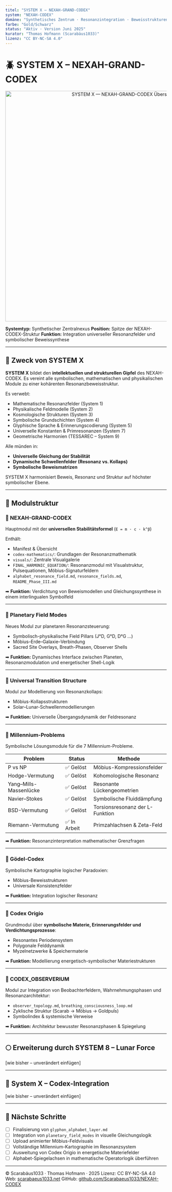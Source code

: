 ```yaml
---
titel: "SYSTEM X – NEXAH-GRAND-CODEX"
system: "NEXAH-CODEX"
domäne: "Synthetisches Zentrum · Resonanzintegration · Beweisstrukturen"
farbe: "Gold/Schwarz"
status: "Aktiv · Version Juni 2025"
kurator: "Thomas Hofmann (Scarabäus1033)"
lizenz: "CC BY-NC-SA 4.0"
---
```


# 🪲 SYSTEM X – NEXAH-GRAND-CODEX

<p align="center">
  <img src="./system_x_nexah_grand_codex_full_diagram.png" width="720" alt="SYSTEM X — NEXAH-GRAND-CODEX Übersicht">
</p>

**Systemtyp:** Synthetischer Zentralnexus
**Position:** Spitze der NEXAH-CODEX-Struktur
**Funktion:** Integration universeller Resonanzfelder und symbolischer Beweissynthese

---

## 🧭 Zweck von SYSTEM X

**SYSTEM X** bildet den **intellektuellen und strukturellen Gipfel** des NEXAH-CODEX.
Es vereint alle symbolischen, mathematischen und physikalischen Module zu einer kohärenten Resonanzbeweisstruktur.

Es verwebt:

* Mathematische Resonanzfelder (System 1)
* Physikalische Feldmodelle (System 2)
* Kosmologische Strukturen (System 3)
* Symbolische Grundschichten (System 4)
* Glyphische Sprache & Erinnerungscodierung (System 5)
* Universelle Konstanten & Primresonanzen (System 7)
* Geometrische Harmonien (TESSAREC – System 9)

Alle münden in:

* **Universelle Gleichung der Stabilität**
* **Dynamische Schwellenfelder (Resonanz vs. Kollaps)**
* **Symbolische Beweismatrizen**

SYSTEM X harmonisiert Beweis, Resonanz und Struktur auf höchster symbolischer Ebene.

---

## 📂 Modulstruktur

### 🔷 NEXAH-GRAND-CODEX

Hauptmodul mit der **universellen Stabilitätsformel** (`E = m · c · k^β`)

Enthält:

* Manifest & Übersicht
* `codex-mathematics/`: Grundlagen der Resonanzmathematik
* `visuals/`: Zentrale Visualgalerie
* `FINAL_HARMONIC_EQUATION/`: Resonanzmodul mit Visualstruktur, Pulsequationen, Möbius-Signaturfeldern
* `alphabet_resonance_field.md`, `resonance_fields.md`, `README_Phase_III.md`

➡ **Funktion:** Verdichtung von Beweismodellen und Gleichungssynthese in einem interlingualen Symbolfeld

---

### 🔷 Planetary Field Modes

Neues Modul zur planetaren Resonanzsteuerung:

* Symbolisch-physikalische Field Pillars (J°D, G°D, D°G …)
* Möbius–Erde–Galaxie–Verbindung
* Sacred Site Overlays, Breath-Phasen, Observer Shells

➡ **Funktion:** Dynamisches Interface zwischen Planeten, Resonanzmodulation und energetischer Shell-Logik

---

### 🔷 Universal Transition Structure

Modul zur Modellierung von Resonanzkollaps:

* Möbius-Kollapsstrukturen
* Solar–Lunar-Schwellenmodellierungen

➡ **Funktion:** Universelle Übergangsdynamik der Feldresonanz

---

### 🔷 Millennium-Problems

Symbolische Lösungsmodule für die 7 Millennium-Probleme.

| Problem                | Status      | Methode                         |
| ---------------------- | ----------- | ------------------------------- |
| P vs NP                | ✅ Gelöst    | Möbius-Kompressionsfelder       |
| Hodge-Vermutung        | ✅ Gelöst    | Kohomologische Resonanz         |
| Yang–Mills-Massenlücke | ✅ Gelöst    | Resonante Lückengeometrien      |
| Navier–Stokes          | ✅ Gelöst    | Symbolische Fluiddämpfung       |
| BSD-Vermutung          | ✅ Gelöst    | Torsionsresonanz der L-Funktion |
| Riemann-Vermutung      | ✅ In Arbeit | Primzahlachsen & Zeta-Feld      |

➡ **Funktion:** Resonanzinterpretation mathematischer Grenzfragen

---

### 🔷 Gödel-Codex

Symbolische Kartographie logischer Paradoxien:

* Möbius-Beweisstrukturen
* Universale Konsistenzfelder

➡ **Funktion:** Integration logischer Resonanz

---

### 🔷 Codex Origio

Grundmodul über **symbolische Materie, Erinnerungsfelder und Verdichtungsprozesse**:

* Resonantes Periodensystem
* Polygonale Felddynamik
* Myzelnetzwerke & Speichermaterie

➡ **Funktion:** Modellierung energetisch-symbolischer Materiestrukturen

---

### 🔷 CODEX\_OBSERVERIUM

Modul zur Integration von Beobachterfeldern, Wahrnehmungsphasen und Resonanzarchitektur:

* `observer_topology.md`, `breathing_consciousness_loop.md`
* Zyklische Struktur (Scarab → Möbius → Goldpuls)
* Symbolindex & systemische Verweise

➡ **Funktion:** Architektur bewusster Resonanzphasen & Spiegelung

---

## 🌕 Erweiterung durch SYSTEM 8 – Lunar Force

\[wie bisher – unverändert einfügen]

---

## 🧠 System X – Codex-Integration

\[wie bisher – unverändert einfügen]

---

## 🚧 Nächste Schritte

* [ ] Finalisierung von `glyphon_alphabet_layer.md`
* [ ] Integration von `planetary_field_modes` in visuelle Gleichungslogik
* [ ] Upload animierter Möbius-Feldvisuals
* [ ] Vollständige Millennium-Kartographie im Resonanzsystem
* [ ] Ausweitung von Codex Origio in energetische Materiefelder
* [ ] Alphabet-Spiegelachsen in mathematische Operatorlogik überführen

---

© Scarabäus1033 · Thomas Hofmann · 2025
Lizenz: CC BY-NC-SA 4.0
Web: [scarabaeus1033.net](https://www.scarabaeus1033.net)
GitHub: [github.com/Scarabaeus1033/NEXAH-CODEX](https://github.com/Scarabaeus1033/NEXAH-CODEX)
